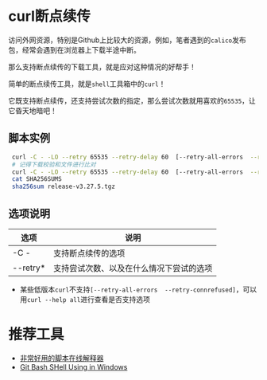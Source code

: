 # curl断点续传
访问外网资源，特别是Github上比较大的资源，例如，笔者遇到的`calico`发布包，经常会遇到在浏览器上下载半途中断。

那么支持断点续传的下载工具，就是应对这种情况的好帮手！

简单的断点续传工具，就是`shell`工具箱中的`curl`！

它既支持断点续传，还支持尝试次数的指定，那么尝试次数就用喜欢的`65535`，让它昏天地暗吧！

## 脚本实例
```bash
 curl -C - -LO --retry 65535 --retry-delay 60  [--retry-all-errors  --retry-connrefused] https://github.com/projectcalico/calico/releases/download/v3.27.5/release-v3.27.5.tgz
 # 记得下载校验和文件进行比对
 curl -C - -LO --retry 65535 --retry-delay 60  [--retry-all-errors  --retry-connrefused] https://github.com/projectcalico/calico/releases/download/v3.27.5/SHA256SUMS
 cat SHA256SUMS
 sha256sum release-v3.27.5.tgz
```
## 选项说明


|选项|说明|
|--|--|
|-C -| 支持断点续传的选项|
|--retry*| 支持尝试次数、以及在什么情况下尝试的选项|

+ 某些低版本`curl`不支持`[--retry-all-errors  --retry-connrefused]`，可以用`curl --help all`进行查看是否支持选项

# 推荐工具
+ [非常好用的脚本在线解释器](https://www.explainshell.com/)
+ [Git Bash SHell Using in Windows](https://gitforwindows.org/)